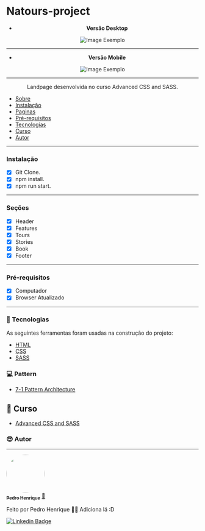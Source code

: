 # Natours-project


<center>

- <b>Versão Desktop</b>
  
![Image Exemplo](./img/desktop.gif)

<hr>

- <b>Versão Mobile</b>

![Image Exemplo](./img/mobile.gif)

<hr>

</center>

<p align='center'>Landpage desenvolvida no curso Advanced CSS and SASS.</p>

<!--ts-->
   * [Sobre](#Sobre)
   * [Instalação](#instalacao)
   * [Paginas](#paginas) 
   * [Pré-requisitos](#pré-requisitos) 
   * [Tecnologias](#tecnologias)
   * [Curso](#curso)
   * [Autor](#autor)

<!--te-->

<hr>

### Instalação

 - [x] Git Clone.
 - [x] npm install.
 - [x] npm run start. 

<hr>

### Seções

- [x] Header
- [x] Features
- [x] Tours
- [x] Stories
- [x] Book
- [x] Footer

<hr>

### Pré-requisitos

- [x] Computador
- [x] Browser Atualizado

<hr>

### 🔧 Tecnologias

As seguintes ferramentas foram usadas na construção do projeto:

- [HTML](https://developer.mozilla.org/pt-BR/docs/Web/HTML)
- [CSS](https://developer.mozilla.org/pt-BR/docs/Web/HTML)
- [SASS](https://sass-lang.com/)

### 💻 Pattern

- [7-1 Pattern Architecture](https://www.learnhowtoprogram.com/user-interfaces/building-layouts-preprocessors/7-1-sass-architecture)

## 🔗 Curso

- [Advanced CSS and SASS](https://www.udemy.com/course/advanced-css-and-sass/)


### 😎 Autor
---

<a href="https://blog.rocketseat.com.br/author/thiago/">
 <img style="border-radius: 50%;" src="https://avatars3.githubusercontent.com/u/41974577?s=460&u=d61ae5ee3081a01ca74f614bb291b12fa5ada5c1&v=4" width="100px;" alt=""/>
 <br />
 <sub><b>Pedro Henrique</b></sub></a> <a href="https://blog.rocketseat.com.br/author/thiago//" title="Rocketseat">🚀</a>


Feito por Pedro Henrique 👋🏽 Adiciona lá :D

[![Linkedin Badge](https://img.shields.io/badge/-LinkedIn-blue?style=flat-square&logo=Linkedin&logoColor=white&link=https://www.linkedin.com/in/fagnerpsantos/)](https://www.linkedin.com/in/pedro-henrique-fullstack/)
